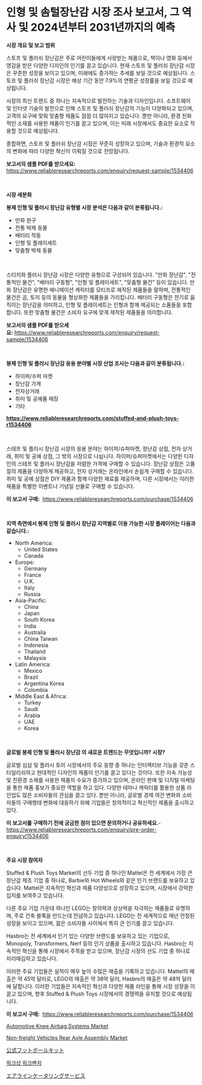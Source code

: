 <p><h1>인형 및 솜털장난감 시장 조사 보고서, 그 역사 및 2024년부터 2031년까지의 예측</h1></p><p><strong>시장 개요 및 보고 범위</strong></p>
<p><p>스토프 및 플러쉬 장난감은 주로 어린이들에게 사랑받는 제품으로, 책이나 영화 등에서 영감을 받은 다양한 디자인의 인기를 끌고 있습니다. 현재 스토프 및 플러쉬 장난감 시장은 꾸준한 성장을 보이고 있으며, 미래에도 증가하는 추세를 보일 것으로 예상됩니다. 스토프 및 플러쉬 장난감 시장은 예상 기간 동안 7.9%의 연평균 성장률을 보일 것으로 예상됩니다.</p><p>시장의 최신 트렌드 중 하나는 지속적으로 발전하는 기술과 디자인입니다. 소프트웨어 및 인터넷 기술의 발전으로 인해 스토프 및 플러쉬 장난감의 기능이 다양화되고 있으며, 고객의 요구에 맞춰 맞춤형 제품도 점점 더 많아지고 있습니다. 뿐만 아니라, 환경 친화적인 소재를 사용한 제품이 인기를 끌고 있으며, 이는 미래 시장에서도 중요한 요소로 작용할 것으로 예상됩니다.</p><p>종합하면, 스토프 및 플러쉬 장난감 시장은 꾸준히 성장하고 있으며, 기술과 환경적 요소의 변화에 따라 다양한 혁신이 이뤄질 것으로 전망됩니다.</p></p>
<p><strong>보고서의 샘플 PDF를 받으세요:</strong> <a href="https://www.reliableresearchreports.com/enquiry/request-sample/1534406">https://www.reliableresearchreports.com/enquiry/request-sample/1534406</a></p>
<p>&nbsp;</p>
<p><strong>시장 세분화</strong></p>
<p><strong>봉제 인형 및 플러시 장난감 유형별 시장 분석은 다음과 같이 분류됩니다.:</strong></p>
<p><ul><li>만화 완구</li><li>전통 박제 동물</li><li>배터리 작동</li><li>인형 및 플레이세트</li><li>맞춤형 박제 동물</li></ul></p>
<p>&nbsp;</p>
<p><p>스티치와 플러시 장난감 시장은 다양한 유형으로 구성되어 있습니다. "만화 장난감", "전통적인 물건", "배터리 구동형", "인형 및 플레이세트", "맞춤형 물건" 등이 있습니다. 만화 장난감은 유명한 애니메이션 캐릭터를 모티프로 제작된 제품들을 말하며, 전통적인 물건은 곰, 토끼 등의 동물을 형상화한 제품들을 가리킵니다. 배터리 구동형은 전기로 움직이는 장난감을 의미하고, 인형 및 플레이세트는 인형과 함께 제공되는 소품들을 포함합니다. 또한 맞춤형 물건은 소비자 요구에 맞게 제작된 제품들을 의미합니다.</p></p>
<p><strong>보고서의 샘플 PDF를 받으세요:</strong>&nbsp;<a href="https://www.reliableresearchreports.com/enquiry/request-sample/1534406">https://www.reliableresearchreports.com/enquiry/request-sample/1534406</a></p>
<p>&nbsp;</p>
<p><strong> 봉제 인형 및 플러시 장난감 응용 분야별 시장 산업 조사는 다음과 같이 분류됩니다.:</strong></p>
<p><ul><li>하이퍼/수퍼 마켓</li><li>장난감 가게</li><li>전자상거래</li><li>취미 및 공예품 매장</li><li>기타</li></ul></p>
<p><strong><a href="https://www.reliableresearchreports.com/stuffed-and-plush-toys-r1534406">https://www.reliableresearchreports.com/stuffed-and-plush-toys-r1534406</a></strong></p>
<p>&nbsp;</p>
<p><p>스테프 및 플러시 장난감 시장의 응용 분야는 하이퍼/슈퍼마켓, 장난감 상점, 전자 상거래, 취미 및 공예 상점, 그 밖의 시장으로 나뉩니다. 하이퍼/슈퍼마켓에서는 다양한 디자인의 스테프 및 플러시 장난감을 저렴한 가격에 구매할 수 있습니다. 장난감 상점은 고품질의 제품을 다양하게 제공하고, 전자 상거래는 온라인에서 손쉽게 구매할 수 있습니다. 취미 및 공예 상점은 DIY 제품과 함께 다양한 재료를 제공하며, 다른 시장에서는 이러한 제품을 특별한 이벤트나 기념일 선물로 구매할 수 있습니다.</p></p>
<p><strong>이 보고서 구매:</strong>&nbsp; <a href="https://www.reliableresearchreports.com/purchase/1534406">https://www.reliableresearchreports.com/purchase/1534406</a></p>
<p>&nbsp;</p>
<p><strong>지역 측면에서 봉제 인형 및 플러시 장난감 지역별로 이용 가능한 시장 플레이어는 다음과 같습니다.:</strong></p>
<p><ul>
    <li>
        North America:
        <ul>
            <li>United States</li>
            <li>Canada</li>
        </ul>
    </li>
    <li>
        Europe:
        <ul>
            <li>Germany</li>
            <li>France</li>
            <li>U.K.</li>
            <li>Italy</li>
            <li>Russia</li>
        </ul>
    </li>
    <li>
        Asia-Pacific:
        <ul>
            <li>China</li>
            <li>Japan</li>
            <li>South Korea</li>
            <li>India</li>
            <li>Australia</li>
            <li>China Taiwan</li>
            <li>Indonesia</li>
            <li>Thailand</li>
            <li>Malaysia</li>
        </ul>
    </li>
    <li>
        Latin America:
        <ul>
            <li>Mexico</li>
            <li>Brazil</li>
            <li>Argentina Korea</li>
            <li>Colombia</li>
        </ul>
    </li>
    <li>
        Middle East & Africa:
        <ul>
            <li>Turkey</li>
            <li>Saudi</li>
            <li>Arabia</li>
            <li>UAE</li>
            <li>Korea</li>
        </ul>
    </li>
    </ul></p>
<p>&nbsp;</p>
<p><strong>글로벌 봉제 인형 및 플러시 장난감 의 새로운 트렌드는 무엇입니까? 시장?</strong></p>
<p><p>글로벌 심삼 및 플러시 토이 시장에서의 주요 동향 중 하나는 인터랙티브 기능을 갖춘 스타일리쉬하고 현대적인 디자인의 제품이 인기를 끌고 있다는 것이다. 또한 지속 가능성 및 친환경 소재를 사용한 제품의 수요가 증가하고 있으며, 온라인 판매 및 디지털 마케팅을 통한 제품 홍보가 중요한 역할을 하고 있다. 다양한 테마나 캐릭터를 활용한 상품 라인업도 많은 소비자들의 관심을 끌고 있다. 뿐만 아니라, 글로벌 경제 여건 변화와 소비자들의 구매행태 변화에 대응하기 위해 기업들은 창의적이고 혁신적인 제품을 출시하고 있다.</p></p>
<p><strong>이 보고서를 구매하기 전에 궁금한 점이 있으면 문의하거나 공유하세요.</strong>- <a href="https://www.reliableresearchreports.com/enquiry/pre-order-enquiry/1534406">https://www.reliableresearchreports.com/enquiry/pre-order-enquiry/1534406</a></p>
<p>&nbsp;</p>
<p><strong>주요 시장 참여자</strong></p>
<p><p>Stuffed & Plush Toys Market의 선두 기업 중 하나인 Mattel은 전 세계에서 가장 큰 장난감 제조 기업 중 하나로, Barbie와 Hot Wheels와 같은 인기 브랜드를 보유하고 있습니다. Mattel은 지속적인 혁신과 제품 다양성으로 성장하고 있으며, 시장에서 강력한 입지를 보여주고 있습니다.</p><p>다른 주요 기업 가운데 하나인 LEGO는 창의력과 상상력을 자극하는 제품들로 유명하며, 주로 건축 블록을 만드는데 전념하고 있습니다. LEGO는 전 세계적으로 매년 안정된 성장을 보이고 있으며, 젊은 소비자들 사이에서 특히 큰 인기를 끌고 있습니다.</p><p>Hasbro는 전 세계에서 인기 있는 다양한 브랜드를 보유하고 있는 기업으로, Monopoly, Transformers, Nerf 등의 인기 상품을 출시하고 있습니다. Hasbro는 지속적인 혁신을 통해 시장에서 주목을 받고 있으며, 장난감 시장의 선도 기업 중 하나로 자리매김하고 있습니다.</p><p>이러한 주요 기업들은 실적이 매우 높아 수많은 매출을 기록하고 있습니다. Mattel의 매출은 약 45억 달러로, LEGO의 매출은 약 38억 달러, Hasbro의 매출은 약 48억 달러에 달합니다. 이러한 기업들은 지속적인 혁신과 다양한 제품 라인을 통해 시장 성장을 이끌고 있으며, 향후 Stuffed & Plush Toys 시장에서의 경쟁력을 유지할 것으로 예상됩니다.</p></p>
<p><strong>이 보고서 구매:</strong>&nbsp;&nbsp;<a href="https://www.reliableresearchreports.com/purchase/1534406">https://www.reliableresearchreports.com/purchase/1534406</a></p>
<p><p><a href="https://www.linkedin.com/pulse/automotive-knee-airbag-systems-market-centers-aspects-growth-ov4fe?trackingId=%2FcuauVXDzNAx5s878fGQMQ%3D%3D">Automotive Knee Airbag Systems Market</a></p><p><a href="https://www.linkedin.com/pulse/non-freight-vehicles-rear-axle-assembly-market-dynamics-2024-2031-zrspe?trackingId=CP91gaXcDq5az1ETsFw6kQ%3D%3D">Non-freight Vehicles Rear Axle Assembly Market</a></p><p><a href="https://medium.com/@gustavorn8776xcc/2024%E5%B9%B4%E3%81%8B%E3%82%892031%E5%B9%B4%E3%81%BE%E3%81%A7%E3%81%AE%E6%9C%9F%E9%96%93%E3%81%AB%E4%BA%88%E6%B8%AC%E3%81%95%E3%82%8C%E3%82%8B%E5%85%AC%E5%BC%8F%E3%83%95%E3%83%83%E3%83%88%E3%83%9C%E3%83%BC%E3%83%AB%E3%82%AD%E3%83%83%E3%83%88%E5%B8%82%E5%A0%B4%E3%81%AE%E5%88%86%E6%9E%90%E3%81%A8%E3%82%B5%E3%82%A4%E3%82%BA-566c14b9d5fb">公式フットボールキット</a></p><p><a href="https://medium.com/@earlfeffersj/%EC%9B%8C%ED%81%AC%EC%83%B5-%EC%9B%8C%ED%81%AC%EB%B2%A4%EC%B9%98-%EC%8B%9C%EC%9E%A5-%EB%B6%84%EC%84%9D-%EA%B8%80%EB%A1%9C%EB%B2%8C-%EC%82%B0%EC%97%85-%EC%A0%84%EB%A7%9D-%EB%B0%8F-%EC%98%88%EC%B8%A1-2024%EB%85%84%EB%B6%80%ED%84%B0-2031%EB%85%84%EA%B9%8C%EC%A7%80-9b1f454a3a0c">워크샵 워크벤치</a></p><p><a href="https://medium.com/@alioukaye1/%E8%88%AA%E7%A9%BA%E4%BC%9A%E7%A4%BE%E5%90%91%E3%81%91%E3%81%AE%E3%82%AD%E3%83%A3%E3%82%BF%E3%83%AA%E3%83%B3%E3%82%B0%E3%82%B5%E3%83%BC%E3%83%93%E3%82%B9%E5%B8%82%E5%A0%B4%E8%A6%8F%E6%A8%A1%E3%81%A8%E5%B8%82%E5%A0%B4%E5%8B%95%E5%90%91-%E5%AE%8C%E5%85%A8%E3%81%AA%E7%94%A3%E6%A5%AD%E6%A6%82%E8%A6%B3-2024%E5%B9%B4%E3%81%8B%E3%82%892031%E5%B9%B4-958138e7db25">エアラインケータリングサービス</a></p></p>